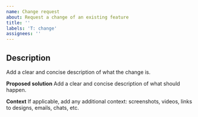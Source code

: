 ```yaml
---
name: Change request
about: Request a change of an existing feature
title: ''
labels: 'T: change'
assignees: ''
---
```


## Description
Add a clear and concise description of what the change is.

**Proposed solution**
Add a clear and concise description of what should happen.

**Context**
If applicable, add any additional context: screenshots, videos, links to designs, emails, chats, etc.

